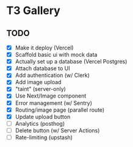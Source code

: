 # T3 Gallery

## TODO

- [x] Make it deploy (Vercel)
- [x] Scaffold basic ui with mock data
- [x] Actually set up a database (Vercel Postgres)
- [x] Attach database to UI
- [x] Add authentication (w/ Clerk)
- [x] Add image upload
- [x] "taint" (server-only)
- [x] Use Next/Image component
- [x] Error management (w/ Sentry)
- [x] Routing/image page (parallel route)
- [x] Update upload button
- [ ] Analytics (posthog)
- [ ] Delete button (w/ Server Actions)
- [ ] Rate-limiting (upstash)
